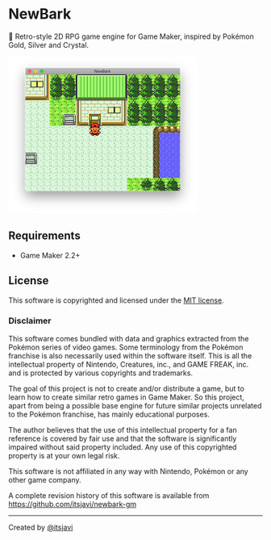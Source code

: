 # NewBark
🌳 Retro-style 2D RPG game engine for Game Maker, inspired by Pokémon Gold, Silver and Crystal.

![screenshot](assets/images/screenshot.png)


## Requirements

- Game Maker 2.2+


## License

This software is copyrighted and licensed under the 
[MIT license](https://github.com/itsjavi/newbark-gm/LICENSE).

### Disclaimer

This software comes bundled with data and graphics extracted from the
Pokémon series of video games. Some terminology from the Pokémon franchise is
also necessarily used within the software itself. This is all the intellectual
property of Nintendo, Creatures, inc., and GAME FREAK, inc. and is protected by
various copyrights and trademarks.

The goal of this project is not to create and/or distribute a game, but to learn
how to create similar retro games in Game Maker. So this project, apart from being a possible
base engine for future similar projects unrelated to the Pokémon franchise,
has mainly educational purposes.

The author believes that the use of this intellectual property for a fan reference
is covered by fair use and that the software is significantly impaired without said
property included. Any use of this copyrighted property is at your own legal risk.

This software is not affiliated in any way with Nintendo,
Pokémon or any other game company.

A complete revision history of this software is available from
https://github.com/itsjavi/newbark-gm

---


Created by [@itsjavi](https://github.com/itsjavi)
